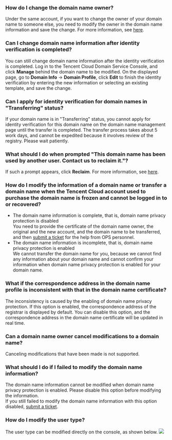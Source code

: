 ### How do I change the domain name owner?
Under the same account, if you want to change the owner of your domain name to someone else, you need to modify the owner in the domain name information and save the change. For more information, see [here](https://cloud.tencent.com/document/product/242/3648).

### Can I change domain name information after identity verification is completed?
You can still change domain name information after the identity verification is completed. Log in to the Tencent Cloud Domain Service Console, and click **Manage** behind the domain name to be modified. On the displayed page, go to **Domain Info** -> **Domain Profile**, click **Edit** to finish the identity verification by entering the new information or selecting an existing template, and save the change.

### Can I apply for identity verification for domain names in "Transferring" status?
If your domain name is in "Transferring" status, you cannot apply for identity verification for this domain name on the domain name management page until the transfer is completed. The transfer process takes about 5 work days, and cannot be expedited because it involves review of the registry. Please wait patiently.

### What should I do when prompted "This domain name has been used by another user. Contact us to reclaim it."?
If such a prompt appears, click **Reclaim**. For more information, see [here](https://cloud.tencent.com/document/product/302/3467).      

### How do I modify the information of a domain name or transfer a domain name when the Tencent Cloud account used to purchase the domain name is frozen and cannot be logged in to or recovered?
* The domain name information is complete, that is, domain name privacy protection is disabled  
You need to provide the certificate of the domain name owner, the original and the new account, and the domain name to be transferred, and then [submit a ticket](https://console.cloud.tencent.com/workorder/category) for the help from OPS personnel.
* The domain name information is incomplete, that is, domain name privacy protection is enabled  
We cannot transfer the domain name for you, because we cannot find any information about your domain name and cannot confirm your information when domain name privacy protection is enabled for your domain name.  

### What if the correspondence address in the domain name profile is inconsistent with that in the domain name certificate?
The inconsistency is caused by the enabling of domain name privacy protection. If this option is enabled, the correspondence address of the registrar is displayed by default. You can disable this option, and the correspondence address in the domain name certificate will be updated in real time.

### Can a domain name owner cancel modifications to a domain name?
Canceling modifications that have been made is not supported.

### What should I do if I failed to modify the domain name information?
The domain name information cannot be modified when domain name privacy protection is enabled. Please disable this option before modifying the information.    
If you still failed to modify the domain name information with this option disabled, [submit a ticket](https://console.cloud.tencent.com/workorder/category).

### How do I modify the user type?
The user type can be modified directly on the console, as shown below.
![](//bot1024-1253841380.file.myqcloud.com/9631d942527111e8844a5254000ab150.png)



